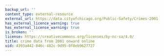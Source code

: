 ```yaml
---
backup_url: ''
content_type: external-resource
external_url: https://data.cityofchicago.org/Public-Safety/Crimes-2001-to-present/ijzp-q8t2
has_external_licence_warning: true
has_external_license_warning: true
is_broken: ''
license: https://creativecommons.org/licenses/by-nc-sa/4.0/
title: crime data from 2001 onward online
uid: 4393a442-846c-482c-9d95-0f8eb9627727
---
```

